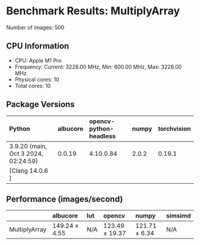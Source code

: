 # Benchmark Results: MultiplyArray

Number of images: 500

## CPU Information

- CPU: Apple M1 Pro
- Frequency: Current: 3228.00 MHz, Min: 600.00 MHz, Max: 3228.00 MHz
- Physical cores: 10
- Total cores: 10

## Package Versions

| Python                                | albucore   | opencv-python-headless   | numpy   | torchvision   |
|:--------------------------------------|:-----------|:-------------------------|:--------|:--------------|
| 3.9.20 (main, Oct  3 2024, 02:24:59)  | 0.0.19     | 4.10.0.84                | 2.0.2   | 0.19.1        |
| [Clang 14.0.6 ]                       |            |                          |         |               |

## Performance (images/second)

|               | albucore      | lut   | opencv         | numpy         | simsimd   |
|:--------------|:--------------|:------|:---------------|:--------------|:----------|
| MultiplyArray | 149.24 ± 4.55 | N/A   | 123.49 ± 19.37 | 121.71 ± 6.34 | N/A       |
